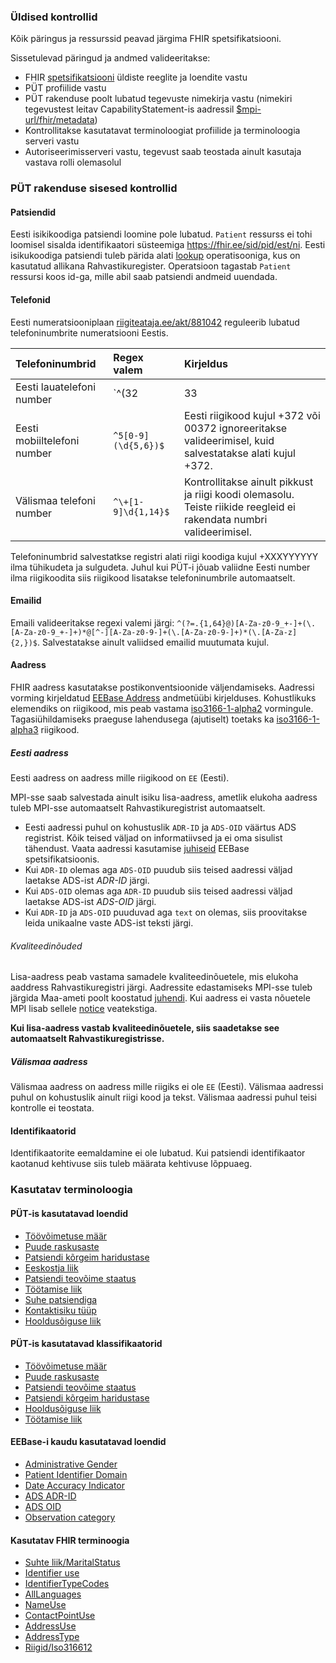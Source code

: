 ### Üldised kontrollid

Kõik päringus ja ressurssid peavad järgima FHIR spetsifikatsiooni.

Sissetulevad päringud ja andmed valideeritakse:

- FHIR [spetsifikatsiooni](http://hl7.org/fhir/documentation.html) üldiste reeglite ja loendite vastu
- PÜT profiilide vastu
- PÜT rakenduse poolt lubatud tegevuste nimekirja vastu (nimekiri tegevustest leitav CapabilityStatement-is aadressil [$mpi-url/fhir/metadata](#))
- Kontrollitakse kasutatavat terminoloogiat profiilide ja terminoloogia serveri vastu
- Autoriseerimisserveri vastu, tegevust saab teostada ainult kasutaja vastava rolli olemasolul

### PÜT rakenduse sisesed kontrollid

#### Patsiendid
Eesti isikikoodiga patsiendi loomine pole lubatud. `Patient` ressurss ei tohi loomisel sisalda identifikaatori süsteemiga https://fhir.ee/sid/pid/est/ni.
Eesti isikukoodiga patsiendi tuleb pärida alati [lookup](operations.html#eesti-isikukoodiga-patsiendi-otsing) operatisooniga, kus on kasutatud allikana Rahvastikuregister.
Operatsioon tagastab `Patient` ressursi koos id-ga, mille abil saab patsiendi andmeid uuendada.

#### Telefonid

Eesti numeratsiooniplaan [riigiteataja.ee/akt/881042](https://www.riigiteataja.ee/akt/881042) reguleerib lubatud telefoninumbrite numeratsiooni Eestis.

| Telefoninumbrid             | Regex valem         | Kirjeldus                                                                                                           |
|:----------------------------|:--------------------|:--------------------------------------------------------------------------------------------------------------------|
| Eesti lauatelefoni number   | `^(32               | 33                                                                                                                  |35|38|39|6[0-9]|7[1-9]|88)(\d{5})$` | Eesti riigikood kujul +372 või 00372 ignoreeritakse valideerimisel, kuid salvestatakse alati kujul +372. |
| Eesti mobiiltelefoni number | `^5[0-9](\d{5,6})$` | Eesti riigikood kujul +372 või 00372 ignoreeritakse valideerimisel, kuid salvestatakse alati kujul +372.            |
| Välismaa telefoni number    | `^\+[1-9]\d{1,14}$` | Kontrollitakse ainult pikkust ja riigi koodi olemasolu. Teiste riikide reegleid ei rakendata numbri valideerimisel. |

Telefoninumbrid salvestatkse registri alati riigi koodiga kujul +XXXYYYYYY ilma tühikudeta ja sulgudeta. Juhul kui PÜT-i jõuab valiidne Eesti number ilma
riigikoodita siis riigikood lisatakse telefoninumbrile automaatselt.

#### Emailid

Emaili valideeritakse regexi valemi järgi:
`^(?=.{1,64}@)[A-Za-z0-9_+-]+(\.[A-Za-z0-9_+-]+)*@[^-][A-Za-z0-9-]+(\.[A-Za-z0-9-]+)*(\.[A-Za-z]{2,})$`.
Salvestatakse ainult valiidsed emailid muutumata kujul.

#### Aadress

FHIR aadress kasutatakse postikonventsioonide väljendamiseks.
Aadressi vorming kirjeldatud [EEBase Address](https://build.fhir.org/ig/HL7EE/ig-ee-base/StructureDefinition-ee-address.html) andmetüübi kirjelduses.
Kohustlikuks elemendiks on riigikood, mis peab vastama [iso3166-1-alpha2](http://hl7.org/fhir/R5/valueset-iso3166-1-2.html) vormingule.
Tagasiühildamiseks praeguse lahendusega (ajutiselt) toetaks ka [iso3166-1-alpha3](http://hl7.org/fhir/R5/valueset-iso3166-1-3.html) riigikood.

##### Eesti aadress
Eesti aadress on aadress mille riigikood on `EE` (Eesti).

MPI-sse saab salvestada ainult isiku lisa-aadress, ametlik elukoha aadress tuleb MPI-sse automaatselt Rahvastikuregistrist automaatselt.

- Eesti aadressi puhul on kohustuslik `ADR-ID` ja `ADS-OID` väärtus ADS registrist. Kõik teised väljad on informatiivsed ja ei oma sisulist tähendust. Vaata aadressi
  kasutamise [juhiseid](https://build.fhir.org/ig/HL7EE/ig-ee-base/StructureDefinition-ee-address.html#notes) EEBase spetsifikatsioonis.
- Kui `ADR-ID` olemas aga `ADS-OID` puudub siis teised aadressi väljad laetakse ADS-ist *ADR-ID* järgi.
- Kui `ADS-OID` olemas aga `ADR-ID` puudub siis teised aadressi väljad laetakse ADS-ist *ADS-OID* järgi.
- Kui `ADR-ID` ja `ADS-OID` puuduvad aga `text` on olemas, siis proovitakse leida unikaalne vaste ADS-ist teksti järgi.

###### Kvaliteedinõuded

Lisa-aadress peab vastama samadele kvaliteedinõuetele, mis elukoha aaddress Rahvastikuregistri järgi.
Aadressite edastamiseks MPI-sse tuleb järgida Maa-ameti poolt koostatud [juhendi](https://geoportaal.maaamet.ee/docs/aadress/RR_elukohtade-ja-lisaaadresside-valiku-juhend.pdf). 
Kui aadress ei vasta nõuetele MPI lisab sellele [notice](https://build.fhir.org/ig/HL7EE/ig-ee-base//StructureDefinition-ee-address-definitions.html#diff_Address.extension:notice) veatekstiga.

**Kui lisa-aadress vastab kvaliteedinõuetele, siis saadetakse see automaatselt Rahvastikuregistrisse.**

##### Välismaa aadress

Välismaa aadress on aadress mille riigiks ei ole `EE` (Eesti).
Välismaa aadressi puhul on kohustuslik ainult riigi kood ja tekst. Välismaa aadressi puhul teisi kontrolle ei teostata.

#### Identifikaatorid

Identifikaatorite eemaldamine ei ole lubatud. Kui patsiendi identifikaator kaotanud kehtivuse siis tuleb määrata kehtivuse lõppuaeg.

### Kasutatav terminoloogia

#### PÜT-is kasutatavad loendid

- [Töövõimetuse määr](ValueSet-incapacity-for-work-category.html)
- [Puude raskusaste](ValueSet-disability-level.html)
- [Patsiendi kõrgeim haridustase](ValueSet-education-level.html)
- [Eeskostja liik](ValueSet-guardian-status.html)
- [Patsiendi teovõime staatus](ValueSet-legal-status.html)
- [Töötamise liik](ValueSet-occupation-type.html)
- [Suhe patsiendiga](https://build.fhir.org/ig/HL7EE/ig-ee-base/ValueSet-person-relationship.html)
- [Kontaktisiku tüüp](ValueSet-person-relationship-class.html)
- [Hooldusõiguse liik](ValueSet-power-of-attorney.html)

#### PÜT-is kasutatavad klassifikaatorid

- [Töövõimetuse määr](CodeSystem-incapacity-for-work-category.html)
- [Puude raskusaste](CodeSystem-disability-level.html)
- [Patsiendi teovõime staatus](CodeSystem-legal-status.html)
- [Patsiendi kõrgeim haridustase](CodeSystem-education-level.html)
- [Hooldusõiguse liik](CodeSystem-power-of-attorney.html)
- [Töötamise liik](CodeSystem-occupation-type.html)

#### EEBase-i kaudu kasutatavad loendid

- [Administrative Gender](https://build.fhir.org/ig/HL7EE/ig-ee-base/ValueSet-administrative-gender.html)
- [Patient Identifier Domain](https://build.fhir.org/ig/HL7EE/ig-ee-base/ValueSet-patient-identifier-domain.html)
- [Date Accuracy Indicator](https://build.fhir.org/ig/HL7EE/ig-ee-base/ValueSet-date-accuracy-indicator.html)
- [ADS ADR-ID](https://build.fhir.org/ig/HL7EE/ig-ee-base/ValueSet-ads-adr-id.html)
- [ADS OID](https://build.fhir.org/ig/HL7EE/ig-ee-base/StructureDefinition-ee-ads-oid.html)
- [Observation category](https://build.fhir.org/ig/HL7EE/ig-ee-base/ValueSet-ee-observation-category.html)

#### Kasutatav FHIR terminoogia

- [Suhte liik/MaritalStatus](http://hl7.org/fhir/R5/valueset-marital-status.html)
- [Identifier use](http://hl7.org/fhir/R5/valueset-identifier-use.html)
- [IdentifierTypeCodes](http://hl7.org/fhir/R5/valueset-identifier-type.html)
- [AllLanguages](http://hl7.org/fhir/R5/valueset-all-languages.html)
- [NameUse](http://hl7.org/fhir/R5/valueset-name-use.html)
- [ContactPointUse](http://hl7.org/fhir/R5/valueset-contact-point-use.html)
- [AddressUse](http://hl7.org/fhir/R5/valueset-address-use.html)
- [AddressType](http://hl7.org/fhir/R5/valueset-address-type.html)
- [Riigid/Iso316612](http://hl7.org/fhir/R5/valueset-iso3166-1-2.html)



